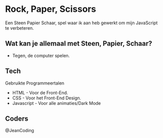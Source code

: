 # Rock, Paper, Scissors

Een Steen Papier Schaar, spel waar ik aan heb gewerkt om mijn JavaScript te verbeteren.


## Wat kan je allemaal met Steen, Papier, Schaar?

- Tegen, de computer spelen.



## Tech

Gebruikte Programmeertalen
- HTML - Voor de Front-End.
- CSS - Voor het Front-End Design.
- Javascript - Voor alle animaties/Dark Mode


## Coders

@JeanCoding
